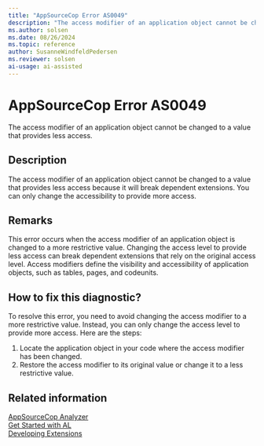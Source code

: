 ```yaml
---
title: "AppSourceCop Error AS0049"
description: "The access modifier of an application object cannot be changed to a value that provides less access because it will break dependent extensions."
ms.author: solsen
ms.date: 08/26/2024
ms.topic: reference
author: SusanneWindfeldPedersen
ms.reviewer: solsen
ai-usage: ai-assisted
---
```

[//]: # (START>DO_NOT_EDIT)
[//]: # (IMPORTANT:Do not edit any of the content between here and the END>DO_NOT_EDIT.)
[//]: # (Any modifications should be made in the .xml files in the ModernDev repo.)
# AppSourceCop Error AS0049
The access modifier of an application object cannot be changed to a value that provides less access.

## Description
The access modifier of an application object cannot be changed to a value that provides less access because it will break dependent extensions. You can only change the accessibility to provide more access.

[//]: # (IMPORTANT: END>DO_NOT_EDIT)

## Remarks

This error occurs when the access modifier of an application object is changed to a more restrictive value. Changing the access level to provide less access can break dependent extensions that rely on the original access level. Access modifiers define the visibility and accessibility of application objects, such as tables, pages, and codeunits.

## How to fix this diagnostic?

To resolve this error, you need to avoid changing the access modifier to a more restrictive value. Instead, you can only change the access level to provide more access. Here are the steps:

1. Locate the application object in your code where the access modifier has been changed.
2. Restore the access modifier to its original value or change it to a less restrictive value.

## Related information  

[AppSourceCop Analyzer](appsourcecop.md)  
[Get Started with AL](../devenv-get-started.md)  
[Developing Extensions](../devenv-dev-overview.md)  